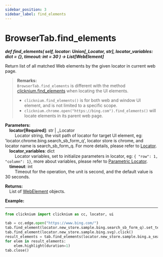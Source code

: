 ```yaml
---
sidebar_position: 3
sidebar_label: find_elements
---
```

# BrowserTab.find_elements
***def find_elements(
        self,
        locator: Union[_Locator, str],
        locator_variables: dict = {},
        timeout: int = 30
    ) -> List[WebElement]***  

Return list of all matched Web elements by the given locator in current web page.

> **Remarks:**  
`BrowserTab.find_elements` is different with the method [clicknium.find_elements](./../../../globalfunctions/find_elements.md) when locating the UI elements.  
>- `clicknium.find_elements()` is for both web and window UI element, and is not  limited to a specific scope.  
>- `clicknium.chrome.open("https://bing.com").find_elements()` will locate elements in its parent web page.  

**Parameters:**  
    &emsp;**locator[Required]**: str | _Locator   
        &emsp;&emsp; Locator string, the visit path of locator for target UI element, eg: 'locator.chrome.bing.search_sb_form_q', locator store is chrome, and locator name is search_sb_form_q. For more details, please refer to [Locator](./../../../../../concepts/locator.md).   
    &emsp;**locator_variables**: dict  
        &emsp;&emsp; Locator variables, set to initialize parameters in locator, eg: `{ "row": 1,  "column": 1}`, more about variables, please refer to [Parametric Locator](./../../../../../concepts/parametric_locator.md).  
    &emsp;**timeout**: int  
        &emsp;&emsp; Timeout for the operation, the unit is second, and the default value is 30 seconds.

**Returns:**  
    &emsp;List of [WebElement](./webelement/webelement.md) objects.  

**Example:**
***
```python
from clicknium import clicknium as cc, locator, ui

tab = cc.edge.open("https://www.bing.com/")
tab.find_element(locator.new_store.sample.bing.search_sb_form_q).set_text('clicknium')
tab.find_element(locator.new_store.sample.bing.svg).click()
result_elements = tab.find_elements(locator.new_store.sample.bing.a_search_result)
for elem in result_elements:
    elem.highlight(duration=1)
tab.close()
```